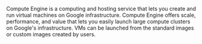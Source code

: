 Compute Engine is a computing and hosting service that lets you create and run virtual machines on Google infrastructure. Compute Engine offers scale, performance, and value that lets you easily launch large compute clusters on Google's infrastructure.  VMs can be launched from the standard images or custom images created by users.
